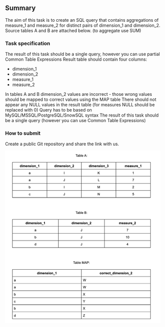 ## Summary
The aim of this task is to create an SQL query that contains aggregations of measure_1 and measure_2 for distinct pairs of dimension_1 and dimension_2. Source tables A and B are attached below. (to aggregate use SUM)

### Task specification
The result of this task should be a single query, however you can use partial Common Table Expressions
Result table should contain four columns:
- dimension_1
- dimension_2 
- measure_1
- measure_2

In tables A and B dimension_2 values are incorrect - those wrong values should be mapped to correct values using the MAP table 
There should not appear any NULL values in the result table (for measures NULL should be replaced with 0)
Query has to be based on MySQL/MSSQL/PostgreSQL/SnowSQL syntax
The result of this task should be a single query (however you can use Common Table Expressions) 

### How to submit
Create a public Git repository and share the link with us.

![Alt text](tables.png)